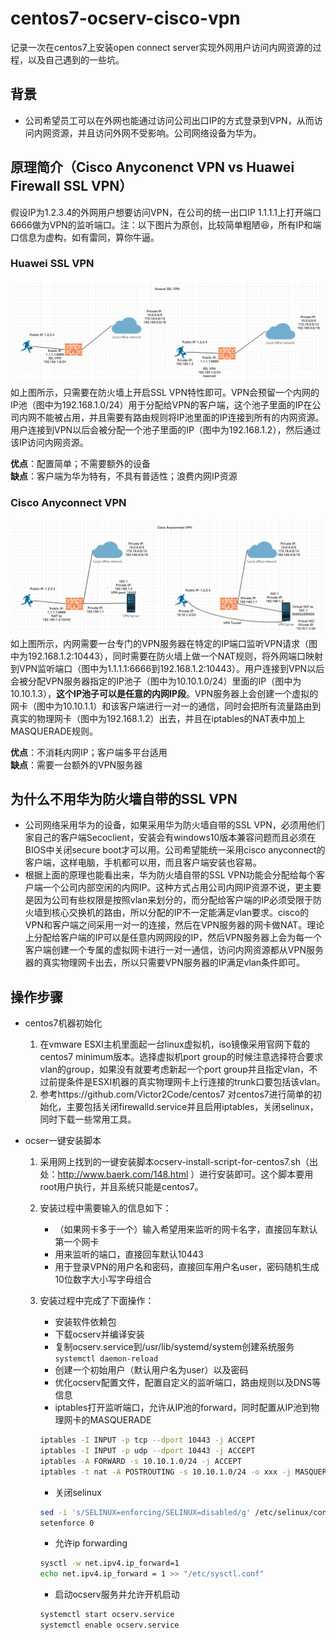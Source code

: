 # centos7-ocserv-cisco-vpn
记录一次在centos7上安装open connect server实现外网用户访问内网资源的过程，以及自己遇到的一些坑。

## 背景
* 公司希望员工可以在外网也能通过访问公司出口IP的方式登录到VPN，从而访问内网资源，并且访问外网不受影响。公司网络设备为华为。

## 原理简介（Cisco Anyconenct VPN vs Huawei Firewall SSL VPN）
假设IP为1.2.3.4的外网用户想要访问VPN，在公司的统一出口IP 1.1.1.1上打开端口6666做为VPN的监听端口。注：以下图片为原创，比较简单粗陋:laughing:，所有IP和端口信息为虚构，如有雷同，算你牛逼。
### Huawei SSL VPN
![Huawei](images/Huawei_VPN.png)
如上图所示，只需要在防火墙上开启SSL VPN特性即可。VPN会预留一个内网的IP池（图中为192.168.1.0/24）用于分配给VPN的客户端，这个池子里面的IP在公司内网不能被占用，并且需要有路由规则将IP池里面的IP连接到所有的内网资源。用户连接到VPN以后会被分配一个池子里面的IP（图中为192.168.1.2），然后通过该IP访问内网资源。

**优点**：配置简单；不需要额外的设备<br>
**缺点**：客户端为华为特有，不具有普适性；浪费内网IP资源

### Cisco Anyconnect VPN
![Cisco](images/Cisco_VPN.png)
如上图所示，内网需要一台专门的VPN服务器在特定的IP端口监听VPN请求（图中为192.168.1.2:10443），同时需要在防火墙上做一个NAT规则，将外网端口映射到VPN监听端口（图中为1.1.1.1:6666到192.168.1.2:10443）。用户连接到VPN以后会被分配VPN服务器指定的IP池子（图中为10.10.1.0/24）里面的IP（图中为10.10.1.3），**这个IP池子可以是任意的内网IP段**。VPN服务器上会创建一个虚拟的网卡（图中为10.10.1.1）和该客户端进行一对一的通信，同时会把所有流量路由到真实的物理网卡（图中为192.168.1.2）出去，并且在iptables的NAT表中加上MASQUERADE规则。

**优点**：不消耗内网IP；客户端多平台适用<br>
**缺点**：需要一台额外的VPN服务器

## 为什么不用华为防火墙自带的SSL VPN
* 公司网络采用华为的设备，如果采用华为防火墙自带的SSL VPN，必须用他们家自己的客户端Secoclient，安装会有windows10版本兼容问题而且必须在BIOS中关闭secure boot才可以用。公司希望能统一采用cisco anyconnect的客户端，这样电脑，手机都可以用，而且客户端安装也容易。
* 根据上面的原理也能看出来，华为防火墙自带的SSL VPN功能会分配给每个客户端一个公司内部空闲的内网IP。这种方式占用公司内网IP资源不说，更主要是因为公司有些权限是按照vlan来划分的，而分配给客户端的IP必须受限于防火墙到核心交换机的路由，所以分配的IP不一定能满足vlan要求。cisco的VPN和客户端之间采用一对一的连接，然后在VPN服务器的网卡做NAT。理论上分配给客户端的IP可以是任意内网网段的IP，然后VPN服务器上会为每一个客户端创建一个专属的虚拟网卡进行一对一通信，访问内网资源都从VPN服务器的真实物理网卡出去，所以只需要VPN服务器的IP满足vlan条件即可。


## 操作步骤
* centos7机器初始化

  1. 在vmware ESXI主机里面起一台linux虚拟机，iso镜像采用官网下载的centos7 minimum版本。选择虚拟机port group的时候注意选择符合要求vlan的group，如果没有就要考虑新起一个port group并且指定vlan，不过前提条件是ESXI机器的真实物理网卡上行连接的trunk口要包括该vlan。
  2. 参考https://github.com/Victor2Code/centos7 对centos7进行简单的初始化，主要包括关闭firewalld.service并且启用iptables，关闭selinux，同时下载一些常用工具。
  
* ocser一键安装脚本

  1. 采用网上找到的一键安装脚本ocserv-install-script-for-centos7.sh（出处：http://www.baerk.com/148.html ）进行安装即可。这个脚本要用root用户执行，并且系统只能是centos7。
  2. 安装过程中需要输入的信息如下：

      * （如果网卡多于一个）输入希望用来监听的网卡名字，直接回车默认第一个网卡
      * 用来监听的端口，直接回车默认10443
      * 用于登录VPN的用户名和密码，直接回车用户名user，密码随机生成10位数字大小写字母组合
  3. 安装过程中完成了下面操作：
  
      * 安装软件依赖包
      * 下载ocserv并编译安装
      * 复制ocserv.service到/usr/lib/systemd/system创建系统服务
      `systemctl daemon-reload`
      * 创建一个初始用户（默认用户名为user）以及密码
      * 优化ocserv配置文件，配置自定义的监听端口，路由规则以及DNS等信息
      * iptables打开监听端口，允许从IP池的forward，同时配置从IP池到物理网卡的MASQUERADE
      ```bash
      iptables -I INPUT -p tcp --dport 10443 -j ACCEPT
      iptables -I INPUT -p udp --dport 10443 -j ACCEPT
      iptables -A FORWARD -s 10.10.1.0/24 -j ACCEPT
      iptables -t nat -A POSTROUTING -s 10.10.1.0/24 -o xxx -j MASQUERADE
      ```
      * 关闭selinux
      ```bash
      sed -i 's/SELINUX=enforcing/SELINUX=disabled/g' /etc/selinux/config
      setenforce 0
      ```
      * 允许ip forwarding
      ```bash
      sysctl -w net.ipv4.ip_forward=1
      echo net.ipv4.ip_forward = 1 >> "/etc/sysctl.conf"
      ```
      * 启动ocserv服务并允许开机启动
      ```bash
      systemctl start ocserv.service
      systemctl enable ocserv.service
      ```
  
